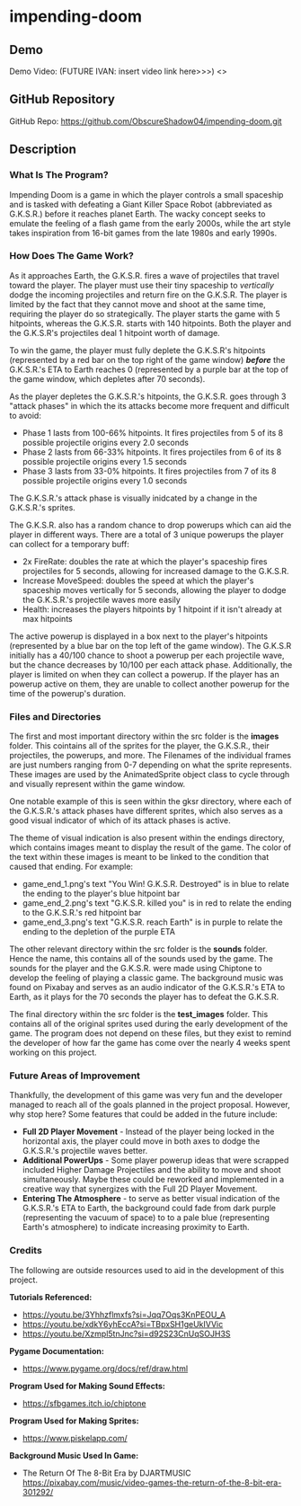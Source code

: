 # impending-doom

## Demo
Demo Video: (FUTURE IVAN: insert video link here>>>) <>

## GitHub Repository
GitHub Repo: <https://github.com/ObscureShadow04/impending-doom.git>

## Description

### What Is The Program?
Impending Doom is a game in which the player controls a small spaceship and is tasked with defeating a Giant Killer Space Robot (abbreviated as G.K.S.R.) before it reaches planet Earth. The wacky concept seeks to emulate the feeling of a flash game from the early 2000s, while the art style takes inspiration from 16-bit games from the late 1980s and early 1990s.

### How Does The Game Work?
As it approaches Earth, the G.K.S.R. fires a wave of projectiles that travel toward the player. The player must use their tiny spaceship to *vertically* dodge the incoming projectiles and return fire on the G.K.S.R. The player is limited by the fact that they cannot move and shoot at the same time, requiring the player do so strategically. The player starts the game with 5 hitpoints, whereas the G.K.S.R. starts with 140 hitpoints. Both the player and the G.K.S.R's projectiles deal 1 hitpoint worth of damage.

To win the game, the player must fully deplete the G.K.S.R's hitpoints (represented by a red bar on the top right of the game window) ***before*** the G.K.S.R.'s ETA to Earth reaches 0 (represented by a purple bar at the top of the game window, which depletes after 70 seconds).

As the player depletes the G.K.S.R.'s hitpoints, the G.K.S.R. goes through 3 "attack phases" in which the its attacks become more frequent and difficult to avoid:
- Phase 1 lasts from 100-66% hitpoints. It fires projectiles from 5 of its 8 possible projectile origins every 2.0 seconds
- Phase 2 lasts from 66-33% hitpoints. It fires projectiles from 6 of its 8 possible projectile origins every 1.5 seconds
- Phase 3 lasts from 33-0% hitpoints. It fires projectiles from 7 of its 8 possible projectile origins every 1.0 seconds

The G.K.S.R.'s attack phase is visually inidcated by a change in the G.K.S.R.'s sprites.

The G.K.S.R. also has a random chance to drop powerups which can aid the player in different ways. There are a total of 3 unique powerups the player can collect for a temporary buff:
- 2x FireRate: doubles the rate at which the player's spaceship fires projectiles for 5 seconds, allowing for increased damage to the G.K.S.R.
- Increase MoveSpeed: doubles the speed at which the player's spaceship moves vertically for 5 seconds, allowing the player to dodge the G.K.S.R.'s projectile waves more easily
- Health: increases the players hitpoints by 1 hitpoint if it isn't already at max hitpoints

The active powerup is displayed in a box next to the player's hitpoints (represented by a blue bar on the top left of the game window). The G.K.S.R initially has a 40/100 chance to shoot a powerup per each projectile wave, but the chance decreases by 10/100 per each attack phase. Additionally, the player is limited on when they can collect a powerup. If the player has an powerup active on them, they are unable to collect another powerup for the time of the powerup's duration.

### Files and Directories
The first and most important directory within the src folder is the **images** folder. This cointains all of the sprites for the player, the G.K.S.R., their projectiles, the powerups, and more. The Filenames of the individual frames are just numbers ranging from 0-7 depending on what the sprite represents. These images are used by the AnimatedSprite object class to cycle through and visually represent within the game window. 

One notable example of this is seen within the gksr directory, where each of the G.K.S.R.'s attack phases have different sprites, which also serves as a good visual indicator of which of its attack phases is active. 

The theme of visual indication is also present within the endings directory, which contains images meant to display the result of the game. The color of the text within these images is meant to be linked to the condition that caused that ending. For example:
- game_end_1.png's text "You Win! G.K.S.R. Destroyed" is in blue to relate the ending to the player's blue hitpoint bar
- game_end_2.png's text "G.K.S.R. killed you" is in red to relate the ending to the G.K.S.R.'s red hitpoint bar
- game_end_3.png's text "G.K.S.R. reach Earth" is in purple to relate the ending to the depletion of the purple ETA

The other relevant directory within the src folder is the **sounds** folder. Hence the name, this contains all of the sounds used by the game. The sounds for the player and the G.K.S.R. were made using Chiptone to develop the feeling of playing a classic game. The background music was found on Pixabay and serves as an audio indicator of the G.K.S.R.'s ETA to Earth, as it plays for the 70 seconds the player has to defeat the G.K.S.R.

The final directory within the src folder is the **test_images** folder. This contains all of the original sprites used during the early development of the game. The program does not depend on these files, but they exist to remind the developer of how far the game has come over the nearly 4 weeks spent working on this project.

### Future Areas of Improvement
Thankfully, the development of this game was very fun and the developer managed to reach all of the goals planned in the project proposal. However, why stop here? Some features that could be added in the future include:
- **Full 2D Player Movement** - Instead of the player being locked in the horizontal axis, the player could move in both axes to dodge the G.K.S.R.'s projectile waves better.
- **Additional PowerUps** - Some player powerup ideas that were scrapped included Higher Damage Projectiles and the ability to move and shoot simultaneously. Maybe these could be reworked and implemented in a creative way that synergizes with the Full 2D Player Movement.
- **Entering The Atmosphere** - to serve as better visual indication of the G.K.S.R.'s ETA to Earth, the background could fade from dark purple (representing the vacuum of space) to to a pale blue (representing Earth's atmosphere) to indicate increasing proximity to Earth.

### Credits
The following are outside resources used to aid in the development of this project.

**Tutorials Referenced:**
- <https://youtu.be/3Yhhzflmxfs?si=Jqq7Oqs3KnPEOU_A>
- <https://youtu.be/xdkY6yhEccA?si=TBpxSH1geUkIVVic>
- <https://youtu.be/Xzmpl5tnJnc?si=d92S23CnUqSOJH3S>

**Pygame Documentation:**
- <https://www.pygame.org/docs/ref/draw.html>

**Program Used for Making Sound Effects:**
- <https://sfbgames.itch.io/chiptone>

**Program Used for Making Sprites:**
- <https://www.piskelapp.com/>

**Background Music Used In Game:**
- The Return Of The 8-Bit Era by DJARTMUSIC <https://pixabay.com/music/video-games-the-return-of-the-8-bit-era-301292/>
